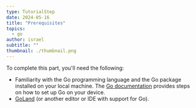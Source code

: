 ```yaml
---
type: TutorialStep
date: 2024-05-16
title: "Prerequisites"
topics:
  - go
author: israel
subtitle: ""
thumbnail: ./thumbnail.png
---
```


To complete this part, you'll need the following:

- Familiarity with the Go programming language and the Go package installed on your local machine. The [Go documentation](https://go.dev/doc/install) provides steps on how to set up Go on your device.
- [GoLand](https://www.jetbrains.com/go/) (or another editor or IDE with support for Go).
